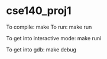 # cse140_proj1

To compile:
  make
To run:
  make run

To get into interactive mode:
  make runi

To get into gdb:
  make debug
